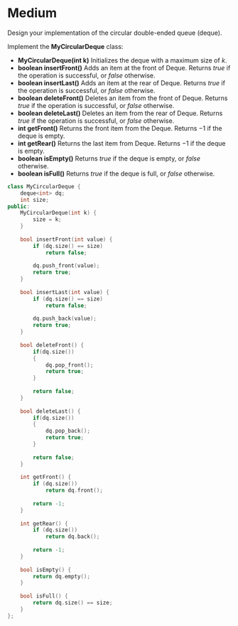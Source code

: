 # Medium

Design your implementation of the circular double-ended queue (deque).

Implement the **MyCircularDeque** class:

- **MyCircularDeque(int k)** Initializes the deque with a maximum size of $k$.
- **boolean insertFront()** Adds an item at the front of Deque. Returns $true$ if the operation is successful, or $false$ otherwise.
- **boolean insertLast()** Adds an item at the rear of Deque. Returns $true$ if the operation is successful, or $false$ otherwise.
- **boolean deleteFront()** Deletes an item from the front of Deque. Returns $true$ if the operation is successful, or $false$ otherwise.
- **boolean deleteLast()** Deletes an item from the rear of Deque. Returns $true$ if the operation is successful, or $false$ otherwise.
- **int getFront()** Returns the front item from the Deque. Returns $-1$ if the deque is empty.
- **int getRear()** Returns the last item from Deque. Returns $-1$ if the deque is empty.
- **boolean isEmpty()** Returns $true$ if the deque is empty, or $false$ otherwise.
- **boolean isFull()** Returns $true$ if the deque is full, or $false$ otherwise.

```cpp
class MyCircularDeque {
    deque<int> dq;
    int size;
public:
    MyCircularDeque(int k) {
        size = k;
    }
    
    bool insertFront(int value) {
        if (dq.size() == size)
            return false;
        
        dq.push_front(value);
        return true;
    }
    
    bool insertLast(int value) {
        if (dq.size() == size)
            return false;
        
        dq.push_back(value);
        return true;
    }
    
    bool deleteFront() {
        if(dq.size())
        {
            dq.pop_front();
            return true;
        }
        
        return false;
    }
    
    bool deleteLast() {
        if(dq.size())
        {
            dq.pop_back();
            return true;
        }
        
        return false;
    }
    
    int getFront() {
        if (dq.size())
            return dq.front();
        
        return -1;
    }
    
    int getRear() {
        if (dq.size())
            return dq.back();
        
        return -1;
    }
    
    bool isEmpty() {
        return dq.empty();
    }
    
    bool isFull() {
        return dq.size() == size;
    }
};
```
